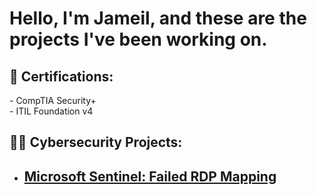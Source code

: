 <h1>Hello, I'm Jameil, and these are the projects I've been working on. <br/> </h1>

  
<h2>📃 Certifications:</h2>
 - CompTIA Security+ <br>
 - ITIL Foundation v4
  
  
<h2>👨‍💻 Cybersecurity Projects:</h2>
  
- ## [Microsoft Sentinel: Failed RDP Mapping](https://github.com/jgib1/Sentinel-Lab)

